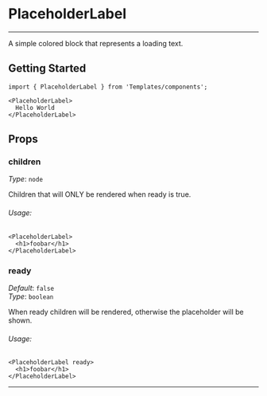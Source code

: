 # PlaceholderLabel
---

A simple colored block that represents a loading text.

## Getting Started

```
import { PlaceholderLabel } from 'Templates/components';

<PlaceholderLabel>
  Hello World
</PlaceholderLabel>
```

## Props

### children

_Type_: `node`<br>

Children that will ONLY be rendered when ready is true.

###### Usage:

```
<PlaceholderLabel>
  <h1>foobar</h1>
</PlaceholderLabel>
```

### ready

_Default_: `false`<br>
_Type_: `boolean`<br>

When ready children will be rendered, otherwise the placeholder will be shown.

###### Usage:

```
<PlaceholderLabel ready>
  <h1>foobar</h1>
</PlaceholderLabel>
```
---

